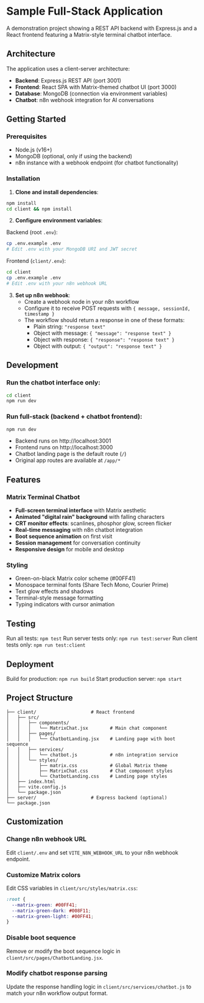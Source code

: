 # Sample Full-Stack Application

A demonstration project showing a REST API backend with Express.js and a React frontend featuring a Matrix-style terminal chatbot interface.

## Architecture

The application uses a client-server architecture:
- **Backend**: Express.js REST API (port 3001)
- **Frontend**: React SPA with Matrix-themed chatbot UI (port 3000)
- **Database**: MongoDB (connection via environment variables)
- **Chatbot**: n8n webhook integration for AI conversations

## Getting Started

### Prerequisites
- Node.js (v16+)
- MongoDB (optional, only if using the backend)
- n8n instance with a webhook endpoint (for chatbot functionality)

### Installation

1. **Clone and install dependencies**:
```bash
npm install
cd client && npm install
```

2. **Configure environment variables**:

Backend (root `.env`):
```bash
cp .env.example .env
# Edit .env with your MongoDB URI and JWT secret
```

Frontend (`client/.env`):
```bash
cd client
cp .env.example .env
# Edit .env with your n8n webhook URL
```

3. **Set up n8n webhook**:
   - Create a webhook node in your n8n workflow
   - Configure it to receive POST requests with `{ message, sessionId, timestamp }`
   - The workflow should return a response in one of these formats:
     - Plain string: `"response text"`
     - Object with message: `{ "message": "response text" }`
     - Object with response: `{ "response": "response text" }`
     - Object with output: `{ "output": "response text" }`

## Development

### Run the chatbot interface only:
```bash
cd client
npm run dev
```

### Run full-stack (backend + chatbot frontend):
```bash
npm run dev
```

- Backend runs on http://localhost:3001
- Frontend runs on http://localhost:3000
- Chatbot landing page is the default route (`/`)
- Original app routes are available at `/app/*`

## Features

### Matrix Terminal Chatbot
- **Full-screen terminal interface** with Matrix aesthetic
- **Animated "digital rain" background** with falling characters
- **CRT monitor effects**: scanlines, phosphor glow, screen flicker
- **Real-time messaging** with n8n chatbot integration
- **Boot sequence animation** on first visit
- **Session management** for conversation continuity
- **Responsive design** for mobile and desktop

### Styling
- Green-on-black Matrix color scheme (#00FF41)
- Monospace terminal fonts (Share Tech Mono, Courier Prime)
- Text glow effects and shadows
- Terminal-style message formatting
- Typing indicators with cursor animation

## Testing

Run all tests: `npm test`
Run server tests only: `npm run test:server`
Run client tests only: `npm run test:client`

## Deployment

Build for production: `npm run build`
Start production server: `npm start`

## Project Structure

```
├── client/                    # React frontend
│   ├── src/
│   │   ├── components/
│   │   │   └── MatrixChat.jsx        # Main chat component
│   │   ├── pages/
│   │   │   └── ChatbotLanding.jsx    # Landing page with boot sequence
│   │   ├── services/
│   │   │   └── chatbot.js            # n8n integration service
│   │   └── styles/
│   │       ├── matrix.css            # Global Matrix theme
│   │       ├── MatrixChat.css        # Chat component styles
│   │       └── ChatbotLanding.css    # Landing page styles
│   ├── index.html
│   ├── vite.config.js
│   └── package.json
├── server/                    # Express backend (optional)
└── package.json
```

## Customization

### Change n8n webhook URL
Edit `client/.env` and set `VITE_N8N_WEBHOOK_URL` to your n8n webhook endpoint.

### Customize Matrix colors
Edit CSS variables in `client/src/styles/matrix.css`:
```css
:root {
  --matrix-green: #00FF41;
  --matrix-green-dark: #008F11;
  --matrix-green-light: #00FF41;
}
```

### Disable boot sequence
Remove or modify the boot sequence logic in `client/src/pages/ChatbotLanding.jsx`.

### Modify chatbot response parsing
Update the response handling logic in `client/src/services/chatbot.js` to match your n8n workflow output format.
